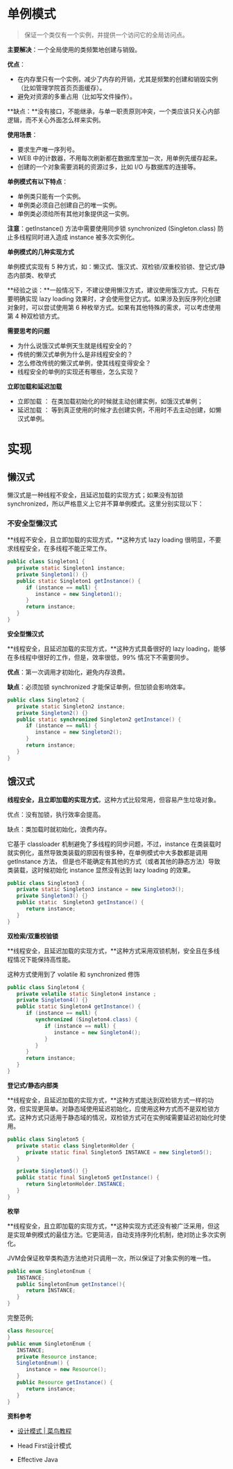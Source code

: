 # 单例模式

> 保证一个类仅有一个实例，并提供一个访问它的全局访问点。

**主要解决**：一个全局使用的类频繁地创建与销毁。

**优点**：

* 在内存里只有一个实例，减少了内存的开销，尤其是频繁的创建和销毁实例（比如管理学院首页页面缓存）。
* 避免对资源的多重占用（比如写文件操作）。

**缺点：**没有接口，不能继承，与单一职责原则冲突，一个类应该只关心内部逻辑，而不关心外面怎么样来实例。

**使用场景**：

* 要求生产唯一序列号。
* WEB 中的计数器，不用每次刷新都在数据库里加一次，用单例先缓存起来。
* 创建的一个对象需要消耗的资源过多，比如 I/O 与数据库的连接等。

**单例模式有以下特点**：

* 单例类只能有一个实例。
* 单例类必须自己创建自己的唯一实例。
* 单例类必须给所有其他对象提供这一实例。

**注意**：getInstance() 方法中需要使用同步锁 synchronized (Singleton.class) 防止多线程同时进入造成 instance 被多次实例化。



**单例模式的几种实现方式**

单例模式实现有 5 种方式，如：懒汉式、饿汉式、双检锁/双重校验锁、登记式/静态内部类、枚举式

**经验之谈：**一般情况下，不建议使用懒汉方式，建议使用饿汉方式。只有在要明确实现 lazy loading 效果时，才会使用登记方式。如果涉及到反序列化创建对象时，可以尝试使用第 6 种枚举方式。如果有其他特殊的需求，可以考虑使用第 4 种双检锁方式。



**需要思考的问题**

* 为什么说饿汉式单例天生就是线程安全的？
* 传统的懒汉式单例为什么是非线程安全的？
* 怎么修改传统的懒汉式单例，使其线程变得安全？
* 线程安全的单例的实现还有哪些，怎么实现？



 **立即加载和延迟加载** 

* 立即加载 ： 在类加载初始化的时候就主动创建实例，如饿汉式单例；
* 延迟加载 ： 等到真正使用的时候才去创建实例，不用时不去主动创建，如懒汉式单例。



# 实现

## 懒汉式

懒汉式是一种线程不安全，且延迟加载的实现方式；如果没有加锁 synchronized，所以严格意义上它并不算单例模式。这里分别实现以下：

### 不安全型懒汉式

**线程不安全，且立即加载的实现方式，**这种方式 lazy loading 很明显，不要求线程安全，在多线程不能正常工作。

```java
public class Singleton1 {
   private static Singleton1 instance;
   private Singleton1() {}
   public static Singleton1 getInstance() {
      if (instance == null) {
         instance = new Singleton1();
      }
      return instance;
   }
}
```

**安全型懒汉式**

**线程安全，且延迟加载的实现方式，**这种方式具备很好的 lazy loading，能够在多线程中很好的工作，但是，效率很低，99% 情况下不需要同步。

**优点**：第一次调用才初始化，避免内存浪费。

**缺点**：必须加锁 synchronized 才能保证单例，但加锁会影响效率。

```java
public class Singleton2 {
   private static Singleton2 instance;
   private Singleton2() {}
   public static synchronized Singleton2 getInstance() {
      if (instance == null) {
         instance = new Singleton2();
      }
      return instance;
   }
}
```

## 饿汉式

**线程安全，且立即加载的实现方式**，这种方式比较常用，但容易产生垃圾对象。

优点：没有加锁，执行效率会提高。

缺点：类加载时就初始化，浪费内存。

它基于 classloader 机制避免了多线程的同步问题，不过，instance 在类装载时就实例化，虽然导致类装载的原因有很多种，在单例模式中大多数都是调用 getInstance 方法， 但是也不能确定有其他的方式（或者其他的静态方法）导致类装载，这时候初始化 instance 显然没有达到 lazy loading 的效果。

```java
public class Singleton3 {
   private static Singleton3 instance = new Singleton3();
   private Singleton3() {}
   public static  Singleton3 getInstance() {
      return instance;
   }
}

```

**双检索/双重校验锁**

**线程安全，且延迟加载的实现方式，**这种方式采用双锁机制，安全且在多线程情况下能保持高性能。

这种方式使用到了 volatile 和 synchronized 修饰

```java
public class Singleton4 {
   private volatile static Singleton4 instance ;
   private Singleton4() {}
   public static Singleton4 getInstance() {
      if (instance == null) {
         synchronized (Singleton4.class) {
            if (instance == null) {
               instance = new Singleton4();
            }
         }
      }
      return instance;
   }
}
```

**登记式/静态内部类**

**线程安全，且延迟加载的实现方式，**这种方式能达到双检锁方式一样的功效，但实现更简单。对静态域使用延迟初始化，应使用这种方式而不是双检锁方式。这种方式只适用于静态域的情况，双检锁方式可在实例域需要延迟初始化时使用。

```java
public class Singleton5 {
   private static class SingletonHolder {
      private static final Singleton5 INSTANCE = new Singleton5();
   }

   private Singleton5() {}
   public static final Singleton5 getInstance() {
      return SingletonHolder.INSTANCE;
   }
}
```

**枚举**

**线程安全，且立即加载的实现方式，**这种实现方式还没有被广泛采用，但这是实现单例模式的最佳方法。它更简洁，自动支持序列化机制，绝对防止多次实例化。

JVM会保证枚举类构造方法绝对只调用一次，所以保证了对象实例的唯一性。

```java
public enum SingletonEnum {
   INSTANCE;
   public SingletonEnum getInstance(){
      return INSTANCE;
   }
}
```

完整范例;

```java
class Resource{
}
public enum SingletonEnum {
   INSTANCE;
   private Resource instance;
   SingletonEnum() {
      instance = new Resource();
   }
   public Resource getInstance() {
      return instance;
   }
}
```

**资料参考**

* [设计模式 | 菜鸟教程](https://www.runoob.com/design-pattern/design-pattern-tutorial.html)

* Head First设计模式
* Effective Java